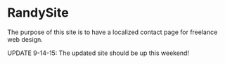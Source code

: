 # RandySite

The purpose of this site is to have a localized contact page for freelance web design.

UPDATE 9-14-15:
The updated site should be up this weekend!
